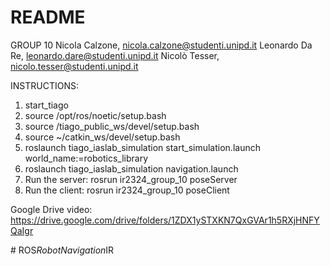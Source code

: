 # README #

GROUP 10
Nicola Calzone, nicola.calzone@studenti.unipd.it
Leonardo Da Re, leonardo.dare@studenti.unipd.it
Nicolò Tesser, nicolo.tesser@studenti.unipd.it

INSTRUCTIONS:
1. start_tiago
2. source /opt/ros/noetic/setup.bash
3. source /tiago_public_ws/devel/setup.bash
4. source ~/catkin_ws/devel/setup.bash 
5. roslaunch tiago_iaslab_simulation start_simulation.launch
world_name:=robotics_library
6. roslaunch tiago_iaslab_simulation navigation.launch
7. Run the server:
	rosrun ir2324_group_10 poseServer
8. Run the client:
	rosrun ir2324_group_10 poseClient


Google Drive video: https://drive.google.com/drive/folders/1ZDX1ySTXKN7QxGVAr1h5RXjHNFYQaIgr

#   R O S _ R o b o t N a v i g a t i o n _ I R  
 